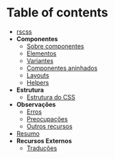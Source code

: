 # Table of contents

- [rscss](../README.md)
- **Componentes**
  - [Sobre componentes](components.md)
  - [Elementos](elements.md)
  - [Variantes](variants.md)
  - [Componentes aninhados](nested-components.md)
  - [Layouts](layouts.md)
  - [Helpers](helpers.md)
- **Estrutura**
  - [Estrutura do CSS](css-structure.md)
- **Observações**
  - [Erros](pitfalls.md)
  - [Preocupações](apprehensions.md)
  - [Outros recursos](other-resources.md)
- [Resumo](summary.md)
- **Recursos Externos**
  - [Traduções](translations.md)
